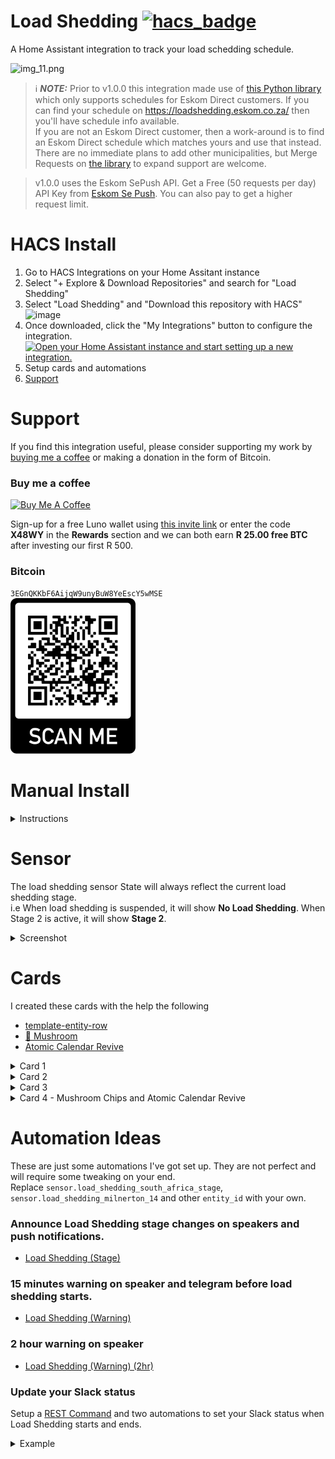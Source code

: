 # Load Shedding [![hacs_badge](https://img.shields.io/badge/HACS-Default-41BDF5.svg)](https://github.com/hacs/integration)

A Home Assistant integration to track your load schedding schedule.

![img_11.png](img_11.png)

> ℹ️ **_NOTE:_**  Prior to v1.0.0 this integration made use of [this Python library](https://gitlab.com/wernerhp/load-shedding) which only supports schedules for Eskom Direct customers.  If you can find your schedule on https://loadshedding.eskom.co.za/ then you'll have schedule info available.  
> If you are not an Eskom Direct customer, then a work-around is to find an Eskom Direct schedule which matches yours and use that instead.  There are no immediate plans to add other municipalities, but Merge Requests on [the library](https://gitlab.com/wernerhp/load-shedding) to expand support are welcome.

>  v1.0.0 uses the Eskom SePush API.  Get a Free (50 requests per day) API Key from [Eskom Se Push](https://eskomsepush.gumroad.com/l/api).  You can also pay to get a higher request limit.

# HACS Install 
1. Go to HACS Integrations on your Home Assitant instance
2. Select "+ Explore & Download Repositories" and search for "Load Shedding"
3. Select "Load Shedding" and "Download this repository with HACS"
![image](https://user-images.githubusercontent.com/2578772/167293308-d3ef2131-bc71-431e-a1ff-6e02f02af000.png)
4. Once downloaded, click the "My Integrations" button to configure the integration.  
[![Open your Home Assistant instance and start setting up a new integration.](https://my.home-assistant.io/badges/config_flow_start.svg)](https://my.home-assistant.io/redirect/config_flow_start/?domain=load_shedding)
5. Setup cards and automations
6. [Support](https://github.com/wernerhp/ha.integration.load_shedding/blob/master/README.md#support)

# Support 
If you find this integration useful, please consider supporting my work by [buying me a coffee](https://www.buymeacoffee.com/wernerhp) or making a donation in the form of Bitcoin.


### Buy me a coffee
<a href="https://www.buymeacoffee.com/wernerhp" target="_blank"><img src="https://www.buymeacoffee.com/assets/img/custom_images/orange_img.png" alt="Buy Me A Coffee" style="height: auto !important;width: auto !important;" ></a>

Sign-up for a free Luno wallet using [this invite link](http://www.luno.com/invite/X48WY) or enter the code **X48WY** in the **Rewards** section and we can both earn **R 25.00 free BTC** after investing our first R 500.

### Bitcoin
`3EGnQKKbF6AijqW9unyBuW8YeEscY5wMSE`  
<img width="200" alt="Bitcoin address: 3EGnQKKbF6AijqW9unyBuW8YeEscY5wMSE" src="img_9.png">


# Manual Install
<details>
<summary>Instructions</summary>

1. Download and unzip to your Home Assistant `config/custom_components` folder.
  <details>
  <summary>Screenshot</summary>
  
![image](https://user-images.githubusercontent.com/2578772/164681660-57d56fc4-4713-4be5-9ef1-bf2f7cf96b64.png)
  </details>
  
2. Restart Home Assistant.
3. Go to Settings > Devices & Services > + Add Integration

[![Open your Home Assistant instance and start setting up a new integration.](https://my.home-assistant.io/badges/config_flow_start.svg)](https://my.home-assistant.io/redirect/config_flow_start/?domain=load_shedding)

5. Search for 'Load Shedding' and follow the config flow.
<details>
<summary>Screenshot</summary>
  
![img_7.png](img_7.png)
  </details>

6. If you're coming from a previous version of this integration, you may need to delete the `.json` files in `/config/.cache`.
<details>
  <summary>Screenshot</summary>
  
![image](https://user-images.githubusercontent.com/2578772/164681929-e3afc6ea-5821-4ac5-8fa8-eee04c819eb6.png)
  </details>
</details>

# Sensor
The load shedding sensor State will always reflect the current load shedding stage.  
i.e When load shedding is suspended, it will show **No Load Shedding**.  When Stage 2 is active, it will show **Stage 2**.

<details>
  <summary>Screenshot</summary>

| ![img_5.png](img_5.png) | ![img_4.png](img_4.png) | 

![img_6.png](img_6.png)

  </details>

# Cards
I created these cards with the help the following
- [template-entity-row](https://github.com/thomasloven/lovelace-template-entity-row) 
- [🍄 Mushroom](https://github.com/piitaya/lovelace-mushroom)
- [Atomic Calendar Revive](https://github.com/totaldebug/atomic-calendar-revive)

<details>
  <summary>Card 1</summary>

[Code](examples/card1.yaml)  
![img.png](img.png)
</details>

<details>
  <summary>Card 2</summary>

[Code](examples/card2.yaml)  
![img_1.png](img_1.png)
</details>

<details>
  <summary>Card 3</summary>

[Code](examples/card3.yaml)  
![img_2.png](img_2.png)  
</details>

<details>
  <summary>Card 4 - Mushroom Chips and Atomic Calendar Revive</summary>

[Code](examples/card4.yaml)  
![img_10.png](img_10.png)
![img_11.png](img_11.png)
![img_12.png](img_12.png)
</details>

# Automation Ideas
These are just some automations I've got set up.  They are not perfect and will require some tweaking on your end.    
Replace `sensor.load_shedding_south_africa_stage`, `sensor.load_shedding_milnerton_14` and other `entity_id` with your own.

### Announce Load Shedding stage changes on speakers and push notifications.
- [Load Shedding (Stage)](examples/automation1.yaml)
  
### 15 minutes warning on speaker and telegram before load shedding starts.
- [Load Shedding (Warning)](examples/automation2.yaml)

### 2 hour warning on speaker
- [Load Shedding (Warning) (2hr)](examples/automation5.yaml)

### Update your Slack status

Setup a [REST Command](https://www.home-assistant.io/integrations/rest_command/) and two automations to set your Slack status when Load Shedding starts and ends.
<details>
<summary>Example</summary>

`secrets.yaml`
```yaml
slack_token: Bearer xoxp-XXXXXXXXXX-XXXXXXXXXXXX-XXXXXXXXXXXXX-XXXXXXXXXXXXXXXXXXXXXXXXXXXXXXXX
```  
`configuration.yaml`
```yaml
rest_command: 
    slack_status:
      url: https://slack.com/api/users.profile.set
      method: POST
      headers:
        authorization: !secret slack_token
        accept: "application/json, text/html"
      payload: '{"profile":{"status_text": "{{ status }}","status_emoji": "{{ emoji }}"}}'
      content_type: "application/json; charset=utf-8"
      verify_ssl: true
```
- [Load Shedding (Start/End)](examples/automation3.yaml)
</details>
